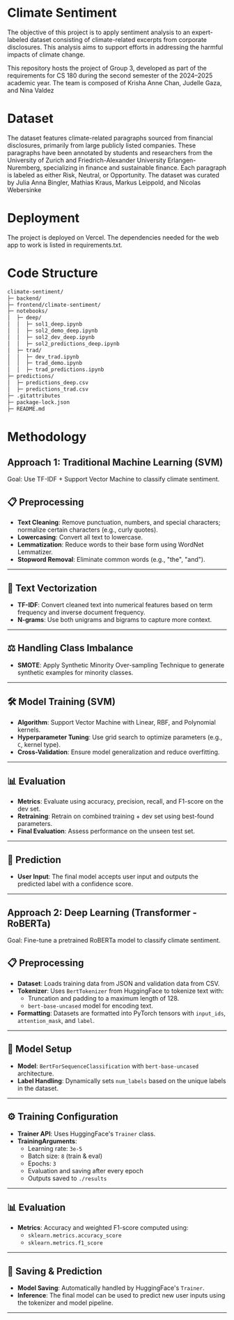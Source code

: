 # Climate Sentiment
The objective of this project is to apply sentiment analysis to an expert-labeled dataset consisting of climate-related excerpts from corporate disclosures. This analysis aims to support efforts in addressing the harmful impacts of climate change.

This repository hosts the project of Group 3, developed as part of the requirements for CS 180 during the second semester of the 2024–2025 academic year. The team is composed of Krisha Anne Chan, Judelle Gaza, and Nina Valdez
# Dataset
The dataset features climate-related paragraphs sourced from financial disclosures, primarily from large publicly listed companies. These paragraphs have been annotated by students and researchers from the University of Zurich and Friedrich-Alexander University Erlangen-Nuremberg, specializing in finance and sustainable finance. Each paragraph is labeled as either Risk, Neutral, or Opportunity. The dataset was curated by Julia Anna Bingler, Mathias Kraus, Markus Leippold, and Nicolas Webersinke

# Deployment
The project is deployed on Vercel. The dependencies needed for the web app to work is listed in requirements.txt.
# Code Structure
```bash
climate-sentiment/
├─ backend/
├─ frontend/climate-sentiment/
├─ notebooks/
│  ├─ deep/
│  │  ├─ sol1_deep.ipynb
│  │  ├─ sol2_demo_deep.ipynb
│  │  ├─ sol2_dev_deep.ipynb
│  │  ├─ sol2_predictions_deep.ipynb
│  ├─ trad/
│  │  ├─ dev_trad.ipynb
│  │  ├─ trad_demo.ipynb
│  │  ├─ trad_predictions.ipynb
├─ predictions/
│  ├─ predictions_deep.csv
│  ├─ predictions_trad.csv
├─ .gitattributes
├─ package-lock.json
├─ README.md
```
# Methodology
## Approach 1: Traditional Machine Learning (SVM)
Goal: Use TF-IDF + Support Vector Machine to classify climate sentiment.

## 📋 Preprocessing

- **Text Cleaning**: Remove punctuation, numbers, and special characters; normalize certain characters (e.g., curly quotes).
- **Lowercasing**: Convert all text to lowercase.
- **Lemmatization**: Reduce words to their base form using WordNet Lemmatizer.
- **Stopword Removal**: Eliminate common words (e.g., "the", "and").

---

## 🧠 Text Vectorization

- **TF-IDF**: Convert cleaned text into numerical features based on term frequency and inverse document frequency.
- **N-grams**: Use both unigrams and bigrams to capture more context.

---

## ⚖️ Handling Class Imbalance

- **SMOTE**: Apply Synthetic Minority Over-sampling Technique to generate synthetic examples for minority classes.

---

## 🛠 Model Training (SVM)

- **Algorithm**: Support Vector Machine with Linear, RBF, and Polynomial kernels.
- **Hyperparameter Tuning**: Use grid search to optimize parameters (e.g., `C`, kernel type).
- **Cross-Validation**: Ensure model generalization and reduce overfitting.

---

## 📊 Evaluation

- **Metrics**: Evaluate using accuracy, precision, recall, and F1-score on the dev set.
- **Retraining**: Retrain on combined training + dev set using best-found parameters.
- **Final Evaluation**: Assess performance on the unseen test set.

---

## 🔮 Prediction

- **User Input**: The final model accepts user input and outputs the predicted label with a confidence score.

---





## Approach 2: Deep Learning (Transformer - RoBERTa)
Goal: Fine-tune a pretrained RoBERTa model to classify climate sentiment.


## 📋 Preprocessing

- **Dataset**: Loads training data from JSON and validation data from CSV.
- **Tokenizer**: Uses `BertTokenizer` from HuggingFace to tokenize text with:
  - Truncation and padding to a maximum length of 128.
  - `bert-base-uncased` model for encoding text.
- **Formatting**: Datasets are formatted into PyTorch tensors with `input_ids`, `attention_mask`, and `label`.

---

## 🧠 Model Setup

- **Model**: `BertForSequenceClassification` with `bert-base-uncased` architecture.
- **Label Handling**: Dynamically sets `num_labels` based on the unique labels in the dataset.

---

## ⚙️ Training Configuration

- **Trainer API**: Uses HuggingFace's `Trainer` class.
- **TrainingArguments**:
  - Learning rate: `3e-5`
  - Batch size: `8` (train & eval)
  - Epochs: `3`
  - Evaluation and saving after every epoch
  - Outputs saved to `./results`

---

## 📊 Evaluation

- **Metrics**: Accuracy and weighted F1-score computed using:
  - `sklearn.metrics.accuracy_score`
  - `sklearn.metrics.f1_score`

---

## 💾 Saving & Prediction

- **Model Saving**: Automatically handled by HuggingFace's `Trainer`.
- **Inference**: The final model can be used to predict new user inputs using the tokenizer and model pipeline.

---
